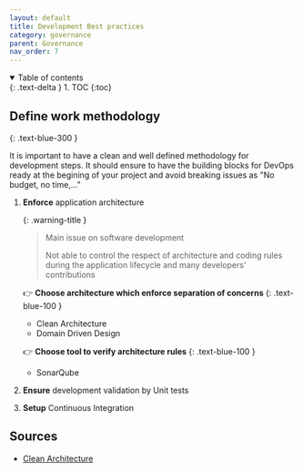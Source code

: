 ```yaml
---
layout: default
title: Development Best practices
category: governance
parent: Governance
nav_order: 7
---
```


<details open markdown="block">
  <summary>
    Table of contents
  </summary>
  {: .text-delta }
1. TOC
{:toc}
</details>

## **Define** work methodology
{: .text-blue-300 }

It is important to have a clean and well defined methodology for development steps. It should ensure to have the building blocks for DevOps ready at the begining of your project and avoid breaking issues as "No budget, no time,..."

1. **Enforce** application architecture

    {: .warning-title }
    > Main issue on software development
    >
    > Not able to control the respect of architecture and coding rules during the application lifecycle and many developers' contributions

    :point_right: **Choose architecture which enforce separation of concerns**
    {: .text-blue-100 }

    * Clean Architecture
    * Domain Driven Design

    :point_right: **Choose tool to verify architecture rules**
    {: .text-blue-100 }

    * SonarQube

2. **Ensure** development validation by Unit tests

3. **Setup** Continuous Integration

## Sources

* [Clean Architecture](https://docs.microsoft.com/en-us/dotnet/architecture/modern-web-apps-azure/common-web-application-architectures#clean-architecture)
